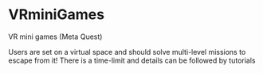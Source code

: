 # VRminiGames
VR mini games (Meta Quest)

Users are set on a virtual space and should solve multi-level missions to escape from it!
There is a time-limit and details can be followed by tutorials

